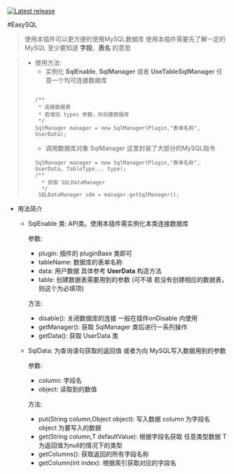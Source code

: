 <a href="https://github.com/SmallasWater/EasyMySQL/releases/latest" alt="Latest release">
    <img src="https://img.shields.io/github/v/release/SmallasWater/EasyMySQL?include_prereleases" alt="Latest release">
</a>


#EasySQL

> 使用本插件可以更方便的使用MySQL数据库
> 使用本插件需要先了解一定的MySQL 至少要知道 **字段**，**表名** 的意思

> * 使用方法:
>   - 实例化 **SqlEnable**, **SqlManager** 或者 **UseTableSqlManager** 任意一个均可连接数据库
>   ~~~
>  
>   /**
>    * 连接数据表
>    * 若增加 types 参数，则创建数据库
>    */
>   SqlManager manager = new SqlManager(Plugin,"表单名称", UserData); 
>   ~~~
>   - 调用数据库对象 SqlManager 这里封装了大部分的MySQL指令
>   ~~~
>   SqlManager manager = new SqlManager(Plugin,"表单名称", UserData, TableType... type);
>   /**
>     * 获取 SQLDataManager
>     */
>    SQLDataManager sdm = manager.getSqlManager();
>   
>     ~~~
 * 用法简介
    * SqlEnable 类: API类。使用本插件需实例化本类连接数据库
      
      参数:
       - plugin: 插件的 pluginBase 类即可
       - tableName: 数据库的表单名称
       - data: 用户数据 具体参考 **UserData** 构造方法
       - table: 创建数据表需要用到的参数 (可不填 若没有创建相应的数据表，则这个为必填项)

      方法:
       - disable(): 关闭数据库的连接 一般在插件onDisable 内使用
       - getManager(): 获取 SqlManager 类后进行一系列操作
       - getData(): 获取 UserData 类
    * SqlData: 为查询语句获取的返回值 或者为向 MySQL写入数据用到的参数

      参数:
       - column: 字段名
       - object: 读取到的数值

      方法:
       - put(String column,Object object): 写入数据 column 为字段名 object 为要写入的数据
       - get(String column,T defaultValue): 根据字段名获取 任意类型数据 T 为返回值为null的情况下的类型
       - getColumns(): 获取返回的所有字段名称
       - getColumn(int index): 根据索引获取对应的字段名
     
       



